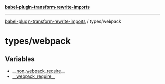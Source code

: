 [**babel-plugin-transform-rewrite-imports**](../../README.md)

***

[babel-plugin-transform-rewrite-imports](../../README.md) / types/webpack

# types/webpack

## Variables

- [\_\_non\_webpack\_require\_\_](variables/non_webpack_require.md)
- [\_\_webpack\_require\_\_](variables/webpack_require.md)
